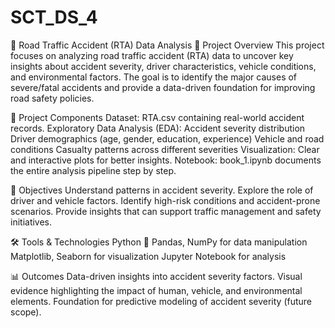 # SCT_DS_4
🚦 Road Traffic Accident (RTA) Data Analysis
📌 Project Overview
    This project focuses on analyzing road traffic accident (RTA) data to uncover key insights about accident severity, driver characteristics, vehicle conditions, and 
    environmental factors. The goal is to identify the major causes of severe/fatal accidents and provide a data-driven foundation for improving road safety policies.

📂 Project Components
    Dataset: RTA.csv containing real-world accident records.
    Exploratory Data Analysis (EDA):
    Accident severity distribution
    Driver demographics (age, gender, education, experience)
    Vehicle and road conditions
    Casualty patterns across different severities
    Visualization: Clear and interactive plots for better insights.
    Notebook: book_1.ipynb documents the entire analysis pipeline step by step.

🎯 Objectives
    Understand patterns in accident severity.
    Explore the role of driver and vehicle factors.
    Identify high-risk conditions and accident-prone scenarios.
    Provide insights that can support traffic management and safety initiatives.

🛠️ Tools & Technologies
    Python 🐍
    Pandas, NumPy for data manipulation
    Matplotlib, Seaborn for visualization
    Jupyter Notebook for analysis

📊 Outcomes
    Data-driven insights into accident severity factors.
    Visual evidence highlighting the impact of human, vehicle, and environmental elements.
    Foundation for predictive modeling of accident severity (future scope).
